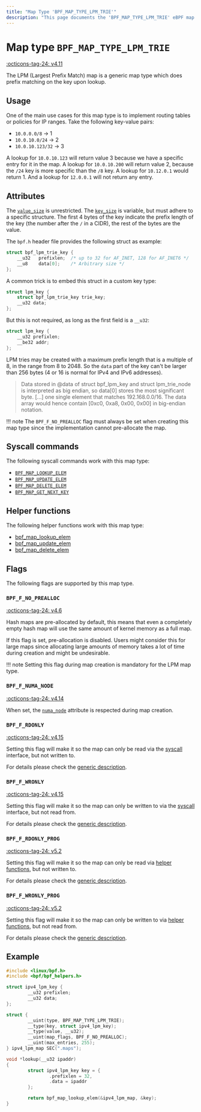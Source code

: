 ```yaml
---
title: "Map Type 'BPF_MAP_TYPE_LPM_TRIE'"
description: "This page documents the 'BPF_MAP_TYPE_LPM_TRIE' eBPF map type, including its defintion, usage, program types that can use it, and examples."
---
```

# Map type `BPF_MAP_TYPE_LPM_TRIE`

<!-- [FEATURE_TAG](BPF_MAP_TYPE_LPM_TRIE) -->
[:octicons-tag-24: v4.11](https://github.com/torvalds/linux/commit/b95a5c4db09bc7c253636cb84dc9b12c577fd5a0)
<!-- [/FEATURE_TAG] -->

The LPM (Largest Prefix Match) map is a generic map type which does prefix matching on the key upon lookup.

## Usage

One of the main use cases for this map type is to implement routing tables or policies for IP ranges. Take the following key-value pairs:

* `10.0.0.0/8`     -> 1
* `10.0.10.0/24`   -> 2
* `10.0.10.123/32` -> 3

A lookup for `10.0.10.123` will return value 3 because we have a specific entry for it in the map. A lookup for `10.0.10.200` will return value 2, because the `/24` key is more specific than the `/8` key. A lookup for `10.12.0.1` would return 1. And a lookup for `12.0.0.1` will not return any entry.

## Attributes

The [`value_size`](../syscall/BPF_MAP_CREATE.md#value_size) is unrestricted. The [`key_size`](../syscall/BPF_MAP_CREATE.md#key_size) is variable, but must adhere to a specific structure. The first 4 bytes of the key indicate the prefix length of the key (the number after the `/` in a CIDR), the rest of the bytes are the value.

The `bpf.h` header file provides the following struct as example:

```c
struct bpf_lpm_trie_key {
	__u32	prefixlen;	/* up to 32 for AF_INET, 128 for AF_INET6 */
	__u8	data[0];	/* Arbitrary size */
};
```

A common trick is to embed this struct in a custom key type:

```c
struct lpm_key {
	struct bpf_lpm_trie_key trie_key;
	__u32 data;
};
```

But this is not required, as long as the first field is a `__u32`:

```c
struct lpm_key {
	__u32 prefixlen;
	__be32 addr;
};
```

LPM tries may be created with a maximum prefix length that is a multiple of 8, in the range from 8 to 2048. So the `data` part of the key can't be larger than 256 bytes (4 or 16 is normal for IPv4 and IPv6 addresses).

> Data stored in @data of struct bpf_lpm_key and struct lpm_trie_node is interpreted as big endian, so data[0] stores the most significant byte. [...] one single element that matches 192.168.0.0/16. The data array would hence contain [0xc0, 0xa8, 0x00, 0x00] in big-endian notation.

!!! note
    The `BPF_F_NO_PREALLOC` flag must always be set when creating this map type since the implementation cannot pre-allocate the map.

## Syscall commands

The following syscall commands work with this map type:

* [`BPF_MAP_LOOKUP_ELEM`](../syscall/BPF_MAP_LOOKUP_ELEM.md)
* [`BPF_MAP_UPDATE_ELEM`](../syscall/BPF_MAP_UPDATE_ELEM.md)
* [`BPF_MAP_DELETE_ELEM`](../syscall/BPF_MAP_DELETE_ELEM.md)
* [`BPF_MAP_GET_NEXT_KEY`](../syscall/BPF_MAP_GET_NEXT_KEY.md)

## Helper functions

The following helper functions work with this map type:

<!-- DO NOT EDIT MANUALLY -->
<!-- [MAP_HELPER_FUNC_REF] -->
 * [bpf_map_lookup_elem](../helper-function/bpf_map_lookup_elem.md)
 * [bpf_map_update_elem](../helper-function/bpf_map_update_elem.md)
 * [bpf_map_delete_elem](../helper-function/bpf_map_delete_elem.md)
<!-- [/MAP_HELPER_FUNC_REF] -->

## Flags

The following flags are supported by this map type.

### `BPF_F_NO_PREALLOC`
[:octicons-tag-24: v4.6](https://github.com/torvalds/linux/commit/6c90598174322b8888029e40dd84a4eb01f56afe)

Hash maps are pre-allocated by default, this means that even a completely empty hash map will use the same amount of
kernel memory as a full map. 

If this flag is set, pre-allocation is disabled. Users might consider this for large maps since allocating large amounts of memory takes a lot of time during creation and might be undesirable.

!!! note
    Setting this flag during map creation is mandatory for the LPM map type.

### `BPF_F_NUMA_NODE`

[:octicons-tag-24: v4.14](https://github.com/torvalds/linux/commit/96eabe7a40aa17e613cf3db2c742ee8b1fc764d0)

When set, the [`numa_node`](../syscall/BPF_MAP_CREATE.md#numa_node) attribute is respected during map creation.

### `BPF_F_RDONLY`

[:octicons-tag-24: v4.15](https://github.com/torvalds/linux/commit/6e71b04a82248ccf13a94b85cbc674a9fefe53f5)

Setting this flag will make it so the map can only be read via the [syscall](../syscall/index.md) interface, but not written to.

For details please check the [generic description](../syscall/BPF_MAP_CREATE.md#bpf_f_rdonly).

### `BPF_F_WRONLY`

[:octicons-tag-24: v4.15](https://github.com/torvalds/linux/commit/6e71b04a82248ccf13a94b85cbc674a9fefe53f5)

Setting this flag will make it so the map can only be written to via the [syscall](../syscall/index.md) interface, but not read from.

For details please check the [generic description](../syscall/BPF_MAP_CREATE.md#bpf_f_wronly).

### `BPF_F_RDONLY_PROG`

[:octicons-tag-24: v5.2](https://github.com/torvalds/linux/commit/591fe9888d7809d9ee5c828020b6c6ae27c37229)

Setting this flag will make it so the map can only be read via [helper functions](../helper-function/index.md), but not written to.

For details please check the [generic description](../syscall/BPF_MAP_CREATE.md#bpf_f_rdonly_prog).

<!-- TODO:  -->

### `BPF_F_WRONLY_PROG`

[:octicons-tag-24: v5.2](https://github.com/torvalds/linux/commit/591fe9888d7809d9ee5c828020b6c6ae27c37229)

Setting this flag will make it so the map can only be written to via [helper functions](../helper-function/index.md), but not read from.

For details please check the [generic description](../syscall/BPF_MAP_CREATE.md#bpf_f_wronly_prog).

## Example

```c
#include <linux/bpf.h>
#include <bpf/bpf_helpers.h>

struct ipv4_lpm_key {
        __u32 prefixlen;
        __u32 data;
};

struct {
        __uint(type, BPF_MAP_TYPE_LPM_TRIE);
        __type(key, struct ipv4_lpm_key);
        __type(value, __u32);
        __uint(map_flags, BPF_F_NO_PREALLOC);
        __uint(max_entries, 255);
} ipv4_lpm_map SEC(".maps");

void *lookup(__u32 ipaddr)
{
        struct ipv4_lpm_key key = {
                .prefixlen = 32,
                .data = ipaddr
        };

        return bpf_map_lookup_elem(&ipv4_lpm_map, &key);
}

```
